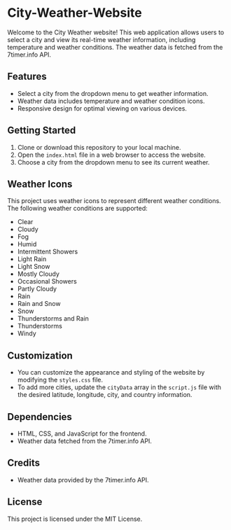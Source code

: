# City-Weather-Website

Welcome to the City Weather website! This web application allows users to select a city and view its real-time weather information, including temperature and weather conditions. The weather data is fetched from the 7timer.info API.

## Features

- Select a city from the dropdown menu to get weather information.
- Weather data includes temperature and weather condition icons.
- Responsive design for optimal viewing on various devices.

## Getting Started

1. Clone or download this repository to your local machine.
2. Open the `index.html` file in a web browser to access the website.
3. Choose a city from the dropdown menu to see its current weather.

## Weather Icons

This project uses weather icons to represent different weather conditions. The following weather conditions are supported:

- Clear
- Cloudy
- Fog
- Humid
- Intermittent Showers
- Light Rain
- Light Snow
- Mostly Cloudy
- Occasional Showers
- Partly Cloudy
- Rain
- Rain and Snow
- Snow
- Thunderstorms and Rain
- Thunderstorms
- Windy

## Customization

- You can customize the appearance and styling of the website by modifying the `styles.css` file.
- To add more cities, update the `cityData` array in the `script.js` file with the desired latitude, longitude, city, and country information.

## Dependencies

- HTML, CSS, and JavaScript for the frontend.
- Weather data fetched from the 7timer.info API.

## Credits

- Weather data provided by the 7timer.info API.

## License

This project is licensed under the MIT License.
